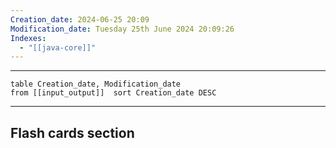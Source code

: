 ```yaml
---
Creation_date: 2024-06-25 20:09
Modification_date: Tuesday 25th June 2024 20:09:26
Indexes:
  - "[[java-core]]"
---
```


----

```dataview
table Creation_date, Modification_date
from [[input_output]]  sort Creation_date DESC
```

















---
## Flash cards section

